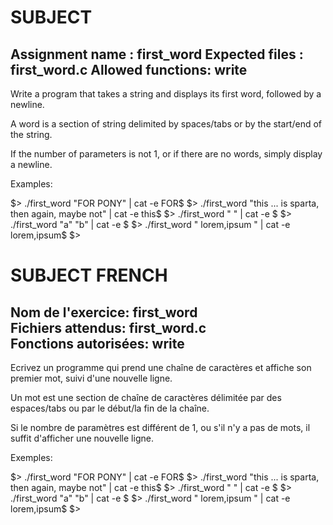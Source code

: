 # SUBJECT  
Assignment name  : first_word
Expected files   : first_word.c
Allowed functions: write  
--------------------------------------------------------------------------------

Write a program that takes a string and displays its first word, followed by a
newline.

A word is a section of string delimited by spaces/tabs or by the start/end of
the string.

If the number of parameters is not 1, or if there are no words, simply display
a newline.

Examples:

$> ./first_word "FOR PONY" | cat -e
FOR$
$> ./first_word "this        ...    is sparta, then again, maybe    not" | cat -e
this$
$> ./first_word "   " | cat -e
$
$> ./first_word "a" "b" | cat -e
$
$> ./first_word "  lorem,ipsum  " | cat -e
lorem,ipsum$
$>

# SUBJECT FRENCH  
Nom de l'exercice: first_word  
Fichiers attendus: first_word.c  
Fonctions autorisées: write  
--------------------------------------------------------------------------------

Ecrivez un programme qui prend une chaîne de caractères et affiche son premier mot, suivi d'une nouvelle ligne.  

Un mot est une section de chaîne de caractères délimitée par des espaces/tabs ou par le début/la fin de la chaîne.  

Si le nombre de paramètres est différent de 1, ou s'il n'y a pas de mots, il suffit d'afficher
une nouvelle ligne.  

Exemples:

$> ./first_word "FOR PONY" | cat -e
FOR$
$> ./first_word "this        ...       is sparta, then again, maybe    not" | cat -e
this$
$> ./first_word "   " | cat -e
$
$> ./first_word "a" "b" | cat -e
$
$> ./first_word "  lorem,ipsum  " | cat -e
lorem,ipsum$
$>
